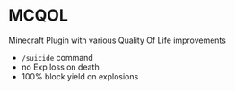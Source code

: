 # MCQOL
Minecraft Plugin with various Quality Of Life improvements

- `/suicide` command
- no Exp loss on death
- 100% block yield on explosions
